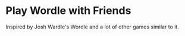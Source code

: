 # Play Wordle with Friends

Inspired by Josh Wardle's Wordle and a lot of other games similar to it.